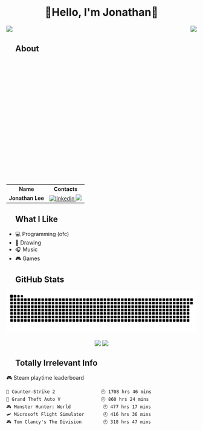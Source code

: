 <h1 align="center">🦀Hello, I'm Jonathan🦀</h1>

<img align="right" height="420em" src="https://spotify-github-profile.kittinanx.com/api/view?uid=u78vn9wtr708s42u4ubq72odn&cover_image=true&theme=default&show_offline=false&background_color=121212&interchange=true&bar_color_cover=true">
<img src="https://komarev.com/ghpvc/?username=J-ZhengLi"/>

<div id="toc">
  <ul style="list-style: none;">
    <summary>
      <h2><b>About</b></h2>
    </summary>
  </ul>
</div>

<table style="text-align: center">
  <tr>
    <th style="text-align: center"><b>Name</b></th>
    <th style="text-align: center"><b>Contacts</b></th>
  </tr>
    <td><b>Jonathan Lee</b></td>
    <td>
      <a href="https://www.linkedin.com/in/jonathan-lee-42170319b/" target="_blank">
        <img src="https://img.shields.io/badge/linkedin-%2300acee.svg?color=405DE6&style=for-the-badge&logo=linkedin&logoColor=white" alt=linkedin />
      </a>
      <a href="mailto:lizhengghengj@gmail.com" target="_blank">
        <img src="https://img.shields.io/badge/gmail-%23EA4335.svg?style=for-the-badge&logo=gmail&logoColor=white" />
      </a>
    </td>
  </tr>
</table>

<div id="toc">
  <ul style="list-style: none;">
    <summary>
      <h2><b>What I Like</b></h2>
    </summary>
  </ul>
</div>

<ul>
  <li>💻 Programming (ofc)</li>
  <li>🎨 Drawing</li>
  <li>🎧 Music</li>
  <li>🎮 Games</li>
</ul>

<div id="toc">
  <ul style="list-style: none;">
    <summary>
      <h2><b>GitHub Stats</b></h2>
    </summary>
  </ul>
</div>

<div align="center">
  <img src="https://raw.githubusercontent.com/J-ZhengLi/J-ZhengLi/output/github-contribution-grid-snake-dark.svg" alt="snake">
</div></br>
<div align="center">
    <img width="45%" src="https://github-readme-stats.vercel.app/api?username=J-ZhengLi&show_icons=true&include_all_commits=true&show=reviews&theme=codeSTACKr&bg_color=000000" />
    <img width="45%" src="https://streak-stats.demolab.com/?user=J-ZhengLi&theme=rust-ferris-dark&hide_border=true&card_height=232px">
</div>

<div id="toc">
  <ul style="list-style: none;">
    <summary>
      <h2><b>Totally Irrelevant Info</b></h2>
    </summary>
  </ul>
</div>

<!-- steam-box start -->
🎮 Steam playtime leaderboard
```text
🔫 Counter-Strike 2                 🕘 1708 hrs 46 mins
🚓 Grand Theft Auto V               🕘 860 hrs 24 mins
🎮 Monster Hunter: World            🕘 477 hrs 17 mins
🛩️ Microsoft Flight Simulator       🕘 416 hrs 36 mins
🎮 Tom Clancy's The Division        🕘 318 hrs 47 mins
```
<!-- Powered by https://github.com/YouEclipse/steam-box . -->
<!-- steam-box end -->
